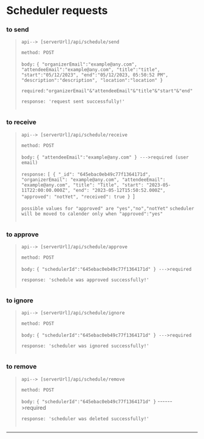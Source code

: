 # Scheduler requests
### to send
>``api--> [serverUrl]/api/schedule/send``
>
>``method: POST``
>
>``body:``
``{
   "organizerEmail":"example@any.com",
   "attendeeEmail":"example@any.com",
   "title":"title",
   "start":"05/12/2023",
   "end":"05/12/2023, 05:50:52 PM",
   "description":"description",
   "location":"location"
}``
>
>``required:"organizerEmail"&"attendeeEmail"&"title"&"start"&"end"``
>
>``response: 'request sent successfully!'``
>````

### to receive
>``api--> [serverUrl]/api/schedule/receive``
>
>``method: POST``
>
>``body:``
``{
    "attendeeEmail":"example@any.com"
  } --->required (user email)``
>
>``response:``
``[
    {
        "_id": "645ebac0eb49c77f1364171d",
        "organizerEmail": "example@any.com",
        "attendeeEmail": "example@any.com",
        "title": "Title",
        "start": "2023-05-11T22:00:00.000Z",
        "end": "2023-05-12T15:50:52.000Z",
        "approved": "notYet",
        "received": true
    }
``]
>
>``possible values for "approved" are "yes","no","notYet"``
>``scheduler will be moved to calender only when "approved":"yes"``
>````

### to approve
>``api--> [serverUrl]/api/schedule/approve``
>
>``method: POST``
>
>``body:``
``{
    "schedulerId":"645ebac0eb49c77f1364171d"
  } --->required``
>
>``response: 'schedule was approved successfully!'``
>````

### to ignore
>``api--> [serverUrl]/api/schedule/ignore``
>
>``method: POST``
>
>``body:``
``{
    "schedulerId":"645ebac0eb49c77f1364171d"
  } --->required``
>
>``response: 'scheduler was ignored successfully!'``
>````

### to remove
>``api--> [serverUrl]/api/schedule/remove``
>
>``method: POST``
>
>``body:``
``{
    "schedulerId":"645ebac0eb49c77f1364171d"
  }`` ------>required
>
>``response: 'scheduler was deleted successfully!'``
>````

---